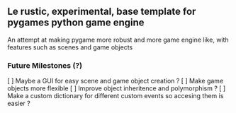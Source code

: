 ## Le rustic, experimental, base template for pygames python game engine

An attempt at making pygame more robust and more game engine like, with features such as scenes and game objects

### Future Milestones (?)
[ ] Maybe a GUI for easy scene and game object creation ?
[ ] Make game objects more flexible
[ ] Improve object inheritence and polymorphism ?
[ ] Make a custom dictionary for different custom events so accesing them is easier ?


